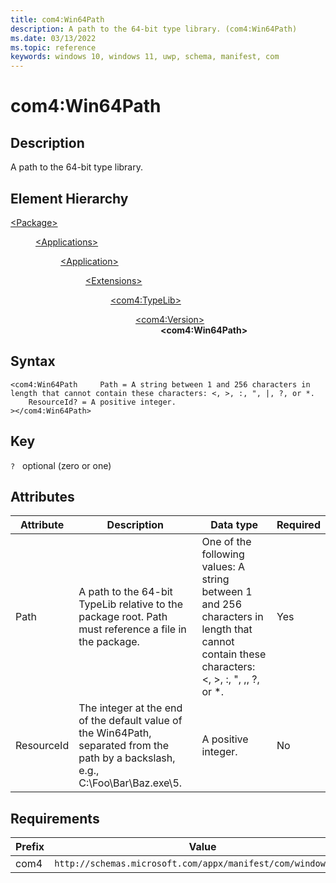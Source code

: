 ```yaml
---
title: com4:Win64Path
description: A path to the 64-bit type library. (com4:Win64Path)
ms.date: 03/13/2022
ms.topic: reference
keywords: windows 10, windows 11, uwp, schema, manifest, com
---
```


# com4:Win64Path



## Description
A path to the 64-bit type library.



## Element Hierarchy
<dl><dt><a href = "element-package.md">&lt;Package&gt;</a></dt>
<dd>
<dl><dt><a href = "element-applications.md">&lt;Applications&gt;</a></dt>
<dd>
<dl><dt><a href = "element-application.md">&lt;Application&gt;</a></dt>
<dd>
<dl><dt><a href = "element-1-extensions.md">&lt;Extensions&gt;</a></dt>
<dd>
<dl><dt><a href = "element-com4-typelib.md">&lt;com4:TypeLib&gt;</a></dt>
<dd>
<dl><dt><a href = "element-com4-version.md">&lt;com4:Version&gt;</a></dt>
<dd>
<b>&lt;com4:Win64Path&gt;</b>
</dd>
</dl>
</dd>
</dl>
</dd>
</dl>
</dd>
</dl>
</dd>
</dl>
</dd>
</dl>

## Syntax
```syntax
<com4:Win64Path     Path = A string between 1 and 256 characters in length that cannot contain these characters: <, >, :, ", |, ?, or *.
    ResourceId? = A positive integer.
></com4:Win64Path>
```

## Key
`?`    optional (zero or one) 


## Attributes

| Attribute | Description | Data type | Required |
| -----------| -------------| -----------| ----------|
| Path | A path to the 64-bit TypeLib relative to the package root. Path must reference a file in the package. | One of the following values: A string between 1 and 256 characters in length that cannot contain these characters: <, >, :, ", ,, ?, or *.| Yes |
| ResourceId | The integer at the end of the default value of the Win64Path, separated from the path by a backslash, e.g., C:\Foo\Bar\Baz.exe\5. | A positive integer.| No |



## Requirements
| Prefix | Value |
| ---------------| -------------------------------------------------------------|
| com4 | `http://schemas.microsoft.com/appx/manifest/com/windows10/4` |

